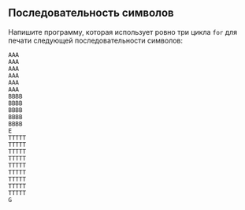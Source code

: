 ## Последовательность символов

Напишите программу, которая использует ровно три цикла <code>for</code> для печати следующей последовательности символов:

    AAA
    AAA
    AAA
    AAA
    AAA
    AAA
    BBBB
    BBBB
    BBBB
    BBBB
    BBBB
    E
    TTTTT
    TTTTT
    TTTTT
    TTTTT
    TTTTT
    TTTTT
    TTTTT
    TTTTT
    TTTTT
    G